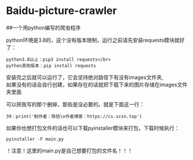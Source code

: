 # Baidu-picture-crawler
##一个用python编写的爬虫程序

python环境是3.8的，这个没有版本限制，运行之前请先安装requests模块就好了：
```
python3.8以上：pip3 install requests</br>
python其他版本：pip install requests
```

安装完之后就可以运行了，它会坚持绝对路径下有没有images文件夹,</br>
如果没有的话会自行创建，如果存在的话就把下载下来的图片存储在images文件夹里面

可以把我写的那个删掉，那些是没必要的。就是下面这一行：
```
39：print('制作者：陈拾\n作者博客：https://cs.scsn.top')
```
如果你也想打包文件的话也可以下载pyinstaller模块来打包，下载时候执行：
```
pyinstaller -F main.py
```
！注意！这里的main.py是自己想要打包的文件名！！！

